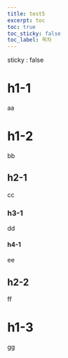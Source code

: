 ```yaml
---
title: test5
excerpt: toc
toc: true
toc_sticky: false
toc_label: 목차
---
```


sticky : false

# h1-1
aa
# h1-2
bb
## h2-1
cc
### h3-1
dd
#### h4-1
ee
## h2-2
ff
# h1-3
gg